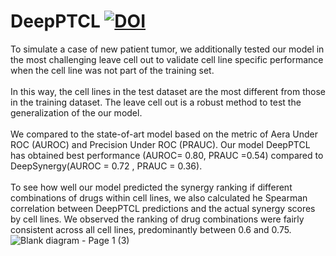 DeepPTCL [![DOI](https://zenodo.org/badge/870923296.svg)](https://doi.org/10.5281/zenodo.13917337)
==============

To simulate a case of new patient tumor, we additionally tested our model in the most challenging  leave cell out to validate cell line specific performance when the cell line was not part of the training set. \
\
In this way, the cell lines in the test dataset are the most different from those in the training dataset. The leave cell out is a robust method to test the generalization of the our model.\
\
We compared to the state-of-art model based on the metric of Aera Under ROC (AUROC) and Precision Under ROC (PRAUC). Our model DeepPTCL has obtained best performance (AUROC= 0.80, PRAUC =0.54) compared to DeepSynergy(AUROC = 0.72 , PRAUC = 0.36). \
\
To see how well our model predicted the synergy ranking if different combinations of drugs within cell lines, we also calculated he Spearman correlation between DeepPTCL predictions and the actual synergy scores by cell lines. We observed the ranking of drug combinations were fairly consistent across all cell lines, predominantly between 0.6 and 0.75.
![Blank diagram - Page 1 (3)](https://github.com/user-attachments/assets/9044b45d-a271-453d-b24a-c3d892f85c0c)
